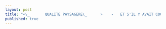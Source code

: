 ```yaml
---
layout: post
title: "«\_       QUALITE PAYSAGERE\_      »    -   ET S'IL Y AVAIT COCHENILLE SOUS BRACTEE ?"
published: true
---
```


